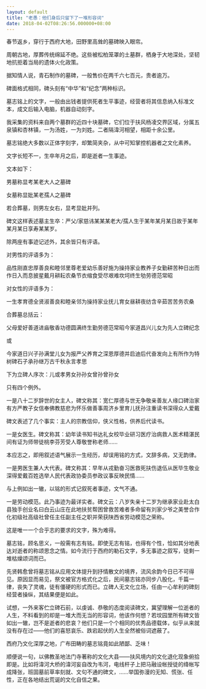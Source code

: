 ```yaml
---
layout: default
title: "老愚：他们身后只留下了一堆形容词"
date: 2018-04-02T08:26:56.000000+08:00
---
```


春节返乡，穿行于西府大地，田野里高耸的墓碑映入眼帘。

周朝古地，厚葬传统绵延不绝。这些被松柏笼罩的土墓群，栖身于大地深处，坚韧地抗拒着当局的遗体火化政策。

据知情人说，青石制作的墓碑，一般售价在两千六七百元，贵者逾万。

碑面格式相同，碑头刻有“中华”和“纪念”两种标识。

墓志铭上的文字，一般由出钱者提供死者生平事迹，经营者将其信息纳入标准文本，成文后输入电脑，机器自动刻字。

我采集的资料来自两个墓群的近四十块墓碑，它们位于扶风杨凌交界区域，分属五泉镇和杏林镇，一为汤姓，一为刘姓。二者隔湋河相望，相距十余公里。

墓志铭绝大多数以正体字刻字，却繁简夹杂，从中可知掌控机器者之文化素养。

文字长短不一，生卒年月之后，即是逝者一生事迹。

文本如下：

男墓称显考某老大人之墓碑

女墓称显妣某老孺人之墓碑

若合葬墓，则男左女右，显考显妣并列。

碑文这样表述墓主生卒：严父/家慈讳某某某老大/孺人生于某年某月某日故于某年某月某日享寿某某岁。

除两座有事迹记述外，其余皆只有评语。

对男性的评语多为：

品性刚直忠厚善良和睦邻里尊老爱幼乐善好施为操持家业教养子女勤耕苦种日出而作日入而息披星戴月耕耘农桑节衣缩食受尽艰难坎坷终生劬劳德范常昭

对女性的评语多为：

一生孝育德全贤淑善良和睦亲邻为操持家业抚儿育女昼耕夜纺含辛茹苦苦务农桑

合葬墓总括云：

父母爱好善道进庙敬香功德圆满终生勤劳德范常昭今家道昌兴儿女为先人立碑纪念

或

今家道日兴子孙满堂儿女为报严父养育之深恩厚德并启迪后代奋发向上有所作为特树碑石子承孙继万古千秋永言孝思

下为立碑人序次：儿或孝男女孙孙女曾孙曾孙女

只有四个例外。

一是八十二岁辞世的女主人，碑文称其：宽仁厚德与世无争敬亲善友人缘口碑治家有方严教子女信奉佛教慈悲为怀乐做善事周济乡里育儿抚孙注重读书深得众人爱戴

碑文表述了几个事实：主人的宗教信仰，侠义性格，供养后代读书。

一是女医生。碑文称其：幼年读书知书达礼女校毕业研习医疗治病救人医术精湛民间有证为师带徒桃李芬芳受人尊敬誉称老师……

本应志之，即用叙述语气展示一生经历，却误用铭的方式，文辞多病，又无韵律。

一是男医生兼人大代表。碑文称其：早年从戎勤奋习医救死扶伤退伍从医毕生敬业深得爱戴百姓选举人民代表政协委员参政议事反映民情……

与上例如出一辙，以铭的形式记叙死者事迹，文气不通。

一是劳动模范。此乃事迹为最详实者。碑文云：八岁失亲十二岁为继承家业赴太白县独手创业名曰白云山庄在此地扶贫帮困曾救苦难者多命留有刘家少爷之美誉合作化初级社高级社曾任主任副主任之职并荣获陕西省劳动模范之荣称。

这是唯一一个合乎志的要求的文字，殊为难得。

墓志铭，顾名思义，一般需有志有铭。即使无志有铭，也得有个性，恰如其分地表达对逝者的称颂思念之情。如今流行于西府的勒石文字，多无事迹之叙写，徒剩一堆枯燥颂词而已。

先贤韩愈曾将墓志铭从应用文体提升到抒情散文的境界，流风余韵今日已不可得见。原因显而易见，祭文被官方格式化之后，民间墓志铭亦同步八股化，千篇一律，丧失了灵魂，徒有僵硬的形式而已。立碑人无文化立场，任由一心牟利的碑刻经营者操纵，其结果便是如此。

试想，一外来客伫立碑石前，以虔诚、恭敬的态度阅读碑文，冀望理解一位逝者的人生，不料看到的却是一堆大而无当的形容词，他该作何想？若坟园里所有碑文皆如出一辙，岂不是逝者的悲哀？他们只是一个个相同的优秀品德载体，似乎从来就没有存在过——他们的喜怒哀乐、跌宕起伏的人生全然被俗词遮蔽了。

西府乃文化深厚之地，广布田畴的墓志铭竟如此陋鄙、乏味！

顺便说一句，以佛教圣地法门寺著称的文化大县——扶风境内的文化退化现象俯拾即是。比如将湋河大桥的湋河妄自改为韦河，电线杆子上把马融设帐授徒的绛帐写成降张，班固墓前草率刻就、文句不通的碑文，……举国弥漫的无知、慌张、任性，正在各地结出荒诞的文化自信之果。

